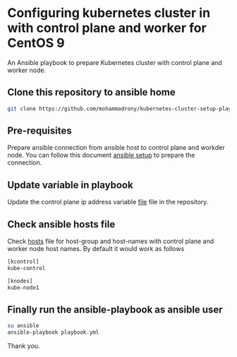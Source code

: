# Configuring kubernetes cluster in with control plane and worker for CentOS 9

An Ansible playbook to prepare Kubernetes cluster with control plane and worker node.

## Clone this repository to ansible home

```bash
git clone https://github.com/mohammadrony/kubernetes-cluster-setup-playbook.git
```

## Pre-requisites

Prepare ansible connection from ansible host to control plane and workder node. You can follow this document [ansible setup](./pre-requisites/Ansible-setup-in-CentOS-9.md) to prepare the connection.

## Update variable in playbook

Update the control plane ip address variable [file](./kube-control-setup/vars/main.yml) file in the repository.

## Check ansible hosts file

Check [hosts](./hosts) file for host-group and host-names with control plane and worker node host names. By default it would work as follows

```bash
[kcontrol]
kube-control

[knodes]
kube-node1
```

## Finally run the ansible-playbook as ansible user

```bash
su ansible
ansible-playbook playbook.yml
```

Thank you.
